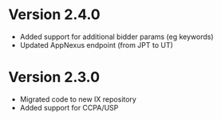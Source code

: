 Version 2.4.0
=============

- Added support for additional bidder params (eg keywords)
- Updated AppNexus endpoint (from JPT to UT)

Version 2.3.0
=============

- Migrated code to new IX repository
- Added support for CCPA/USP
